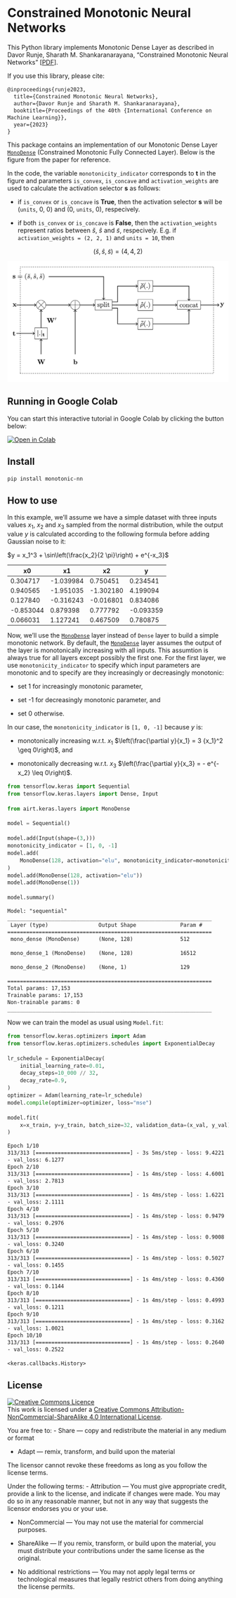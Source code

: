 Constrained Monotonic Neural Networks
================

<!-- WARNING: THIS FILE WAS AUTOGENERATED! DO NOT EDIT! -->

This Python library implements Monotonic Dense Layer as described in
Davor Runje, Sharath M. Shankaranarayana, “Constrained Monotonic Neural
Networks” \[[PDF](https://arxiv.org/pdf/2205.11775.pdf)\].

If you use this library, please cite:

``` title="bibtex"
@inproceedings{runje2023,
  title={Constrained Monotonic Neural Networks},
  author={Davor Runje and Sharath M. Shankaranarayana},
  booktitle={Proceedings of the 40th {International Conference on Machine Learning}},
  year={2023}
}
```

This package contains an implementation of our Monotonic Dense Layer
[`MonoDense`](https://monotonic.airt.ai/latest/api/airt/keras/layers/MonoDense/#airt.keras.layers.MonoDense)
(Constrained Monotonic Fully Connected Layer). Below is the figure from
the paper for reference.

In the code, the variable `monotonicity_indicator` corresponds to **t**
in the figure and parameters `is_convex`, `is_concave` and
`activation_weights` are used to calculate the activation selector **s**
as follows:

- if `is_convex` or `is_concave` is **True**, then the activation
  selector **s** will be (`units`, 0, 0) and (0, `units`, 0),
  respecively.

- if both `is_convex` or `is_concave` is **False**, then the
  `activation_weights` represent ratios between $\breve{s}$, $\hat{s}$
  and $\tilde{s}$, respecively. E.g. if `activation_weights = (2, 2, 1)`
  and `units = 10`, then

$$
(\breve{s}, \hat{s}, \tilde{s}) = (4, 4, 2)
$$

![mono-dense-layer-diagram](https://github.com/airtai/monotonic-nn/raw/main/nbs/images/mono-dense-layer-diagram.png)

## Running in Google Colab

You can start this interactive tutorial in Google Colab by clicking the
button below:

<a href="https://colab.research.google.com/github/airtai/monotonic-nn/blob/main/nbs/index.ipynb" target=”_blank”>
<img src="https://colab.research.google.com/assets/colab-badge.svg" alt="Open in Colab" />
</a>

## Install

``` sh
pip install monotonic-nn
```

## How to use

In this example, we’ll assume we have a simple dataset with three inputs
values $x_1$, $x_2$ and $x_3$ sampled from the normal distribution,
while the output value $y$ is calculated according to the following
formula before adding Gaussian noise to it:

$y = x_1^3 + \sin\left(\frac{x_2}{2 \pi}\right) + e^{-x_3}$

<style type="text/css">
</style>
<table id="T_37b51">
  <thead>
    <tr>
      <th id="T_37b51_level0_col0" class="col_heading level0 col0" >x0</th>
      <th id="T_37b51_level0_col1" class="col_heading level0 col1" >x1</th>
      <th id="T_37b51_level0_col2" class="col_heading level0 col2" >x2</th>
      <th id="T_37b51_level0_col3" class="col_heading level0 col3" >y</th>
    </tr>
  </thead>
  <tbody>
    <tr>
      <td id="T_37b51_row0_col0" class="data row0 col0" >0.304717</td>
      <td id="T_37b51_row0_col1" class="data row0 col1" >-1.039984</td>
      <td id="T_37b51_row0_col2" class="data row0 col2" >0.750451</td>
      <td id="T_37b51_row0_col3" class="data row0 col3" >0.234541</td>
    </tr>
    <tr>
      <td id="T_37b51_row1_col0" class="data row1 col0" >0.940565</td>
      <td id="T_37b51_row1_col1" class="data row1 col1" >-1.951035</td>
      <td id="T_37b51_row1_col2" class="data row1 col2" >-1.302180</td>
      <td id="T_37b51_row1_col3" class="data row1 col3" >4.199094</td>
    </tr>
    <tr>
      <td id="T_37b51_row2_col0" class="data row2 col0" >0.127840</td>
      <td id="T_37b51_row2_col1" class="data row2 col1" >-0.316243</td>
      <td id="T_37b51_row2_col2" class="data row2 col2" >-0.016801</td>
      <td id="T_37b51_row2_col3" class="data row2 col3" >0.834086</td>
    </tr>
    <tr>
      <td id="T_37b51_row3_col0" class="data row3 col0" >-0.853044</td>
      <td id="T_37b51_row3_col1" class="data row3 col1" >0.879398</td>
      <td id="T_37b51_row3_col2" class="data row3 col2" >0.777792</td>
      <td id="T_37b51_row3_col3" class="data row3 col3" >-0.093359</td>
    </tr>
    <tr>
      <td id="T_37b51_row4_col0" class="data row4 col0" >0.066031</td>
      <td id="T_37b51_row4_col1" class="data row4 col1" >1.127241</td>
      <td id="T_37b51_row4_col2" class="data row4 col2" >0.467509</td>
      <td id="T_37b51_row4_col3" class="data row4 col3" >0.780875</td>
    </tr>
  </tbody>
</table>

Now, we’ll use the
[`MonoDense`](https://monotonic.airt.ai/latest/api/airt/keras/layers/MonoDense/#airt.keras.layers.MonoDense)
layer instead of `Dense` layer to build a simple monotonic network. By
default, the
[`MonoDense`](https://monotonic.airt.ai/latest/api/airt/keras/layers/MonoDense/#airt.keras.layers.MonoDense)
layer assumes the output of the layer is monotonically increasing with
all inputs. This assumtion is always true for all layers except possibly
the first one. For the first layer, we use `monotonicity_indicator` to
specify which input parameters are monotonic and to specify are they
increasingly or decreasingly monotonic:

- set 1 for increasingly monotonic parameter,

- set -1 for decreasingly monotonic parameter, and

- set 0 otherwise.

In our case, the `monotonicity_indicator` is `[1, 0, -1]` because $y$
is: 

- monotonically increasing w.r.t. $x_1$
$\left(\frac{\partial y}{x_1} = 3 {x_1}^2 \geq 0\right)$, and

- monotonically decreasing w.r.t. $x_3$
  $\left(\frac{\partial y}{x_3} = - e^{-x_2} \leq 0\right)$.

``` python
from tensorflow.keras import Sequential
from tensorflow.keras.layers import Dense, Input

from airt.keras.layers import MonoDense

model = Sequential()

model.add(Input(shape=(3,)))
monotonicity_indicator = [1, 0, -1]
model.add(
    MonoDense(128, activation="elu", monotonicity_indicator=monotonicity_indicator)
)
model.add(MonoDense(128, activation="elu"))
model.add(MonoDense(1))

model.summary()
```

    Model: "sequential"
    _________________________________________________________________
     Layer (type)                Output Shape              Param #   
    =================================================================
     mono_dense (MonoDense)      (None, 128)               512       
                                                                     
     mono_dense_1 (MonoDense)    (None, 128)               16512     
                                                                     
     mono_dense_2 (MonoDense)    (None, 1)                 129       
                                                                     
    =================================================================
    Total params: 17,153
    Trainable params: 17,153
    Non-trainable params: 0
    _________________________________________________________________

Now we can train the model as usual using `Model.fit`:

``` python
from tensorflow.keras.optimizers import Adam
from tensorflow.keras.optimizers.schedules import ExponentialDecay

lr_schedule = ExponentialDecay(
    initial_learning_rate=0.01,
    decay_steps=10_000 // 32,
    decay_rate=0.9,
)
optimizer = Adam(learning_rate=lr_schedule)
model.compile(optimizer=optimizer, loss="mse")

model.fit(
    x=x_train, y=y_train, batch_size=32, validation_data=(x_val, y_val), epochs=10
)
```

    Epoch 1/10
    313/313 [==============================] - 3s 5ms/step - loss: 9.4221 - val_loss: 6.1277
    Epoch 2/10
    313/313 [==============================] - 1s 4ms/step - loss: 4.6001 - val_loss: 2.7813
    Epoch 3/10
    313/313 [==============================] - 1s 4ms/step - loss: 1.6221 - val_loss: 2.1111
    Epoch 4/10
    313/313 [==============================] - 1s 4ms/step - loss: 0.9479 - val_loss: 0.2976
    Epoch 5/10
    313/313 [==============================] - 1s 4ms/step - loss: 0.9008 - val_loss: 0.3240
    Epoch 6/10
    313/313 [==============================] - 1s 4ms/step - loss: 0.5027 - val_loss: 0.1455
    Epoch 7/10
    313/313 [==============================] - 1s 4ms/step - loss: 0.4360 - val_loss: 0.1144
    Epoch 8/10
    313/313 [==============================] - 1s 4ms/step - loss: 0.4993 - val_loss: 0.1211
    Epoch 9/10
    313/313 [==============================] - 1s 4ms/step - loss: 0.3162 - val_loss: 1.0021
    Epoch 10/10
    313/313 [==============================] - 1s 4ms/step - loss: 0.2640 - val_loss: 0.2522

    <keras.callbacks.History>

## License

<a rel="license" href="http://creativecommons.org/licenses/by-nc-sa/4.0/"><img alt="Creative Commons Licence" style="border-width:0" src="https://i.creativecommons.org/l/by-nc-sa/4.0/88x31.png" /></a><br />This
work is licensed under a
<a rel="license" href="http://creativecommons.org/licenses/by-nc-sa/4.0/">Creative
Commons Attribution-NonCommercial-ShareAlike 4.0 International
License</a>.

You are free to: - Share — copy and redistribute the material in any
medium or format

- Adapt — remix, transform, and build upon the material

The licensor cannot revoke these freedoms as long as you follow the
license terms.

Under the following terms: - Attribution — You must give appropriate
credit, provide a link to the license, and indicate if changes were
made. You may do so in any reasonable manner, but not in any way that
suggests the licensor endorses you or your use.

- NonCommercial — You may not use the material for commercial purposes.

- ShareAlike — If you remix, transform, or build upon the material, you
  must distribute your contributions under the same license as the
  original.

- No additional restrictions — You may not apply legal terms or
  technological measures that legally restrict others from doing
  anything the license permits.
